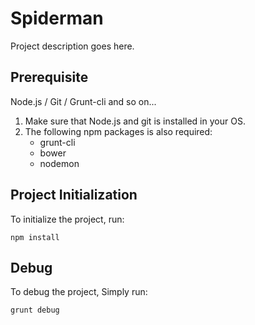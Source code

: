 # Spiderman

Project description goes here.

## Prerequisite

Node.js / Git / Grunt-cli and so on...

1. Make sure that Node.js and git is installed in your OS.
2. The following npm packages is also required:
   - grunt-cli
   - bower
   - nodemon

## Project Initialization

To initialize the project, run:

    npm install

## Debug

To debug the project, Simply run:

    grunt debug